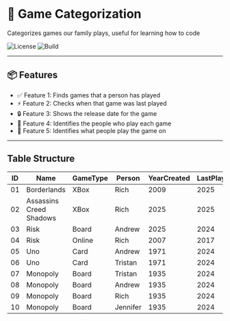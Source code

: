 # 🚀 Game Categorization 

Categorizes games our family plays, useful for learning how to code

![License](https://img.shields.io/badge/license-MIT-blue.svg)
![Build](https://img.shields.io/github/actions/workflow/status/roatanrich/andrew-learn/ci.yml)

---

## 📦 Features

- ✅ Feature 1: Finds games that a person has played
- ⚡ Feature 2: Checks when that game was last played
- 🔒 Feature 3: Shows the release date for the game
- 📝 Feature 4: Identifies the people who play each game
- 🔧 Feature 5: Identifies what people play the game on
---

## Table Structure

| ID | Name | GameType | Person | YearCreated | LastPlayed |
|-|-|-|-|-|-|
| 01 | Borderlands | XBox | Rich | 2009 | 2025 |
| 02 | Assassins Creed Shadows | XBox  | Rich | 2025 | 2025 |
| 03 | Risk | Board  | Andrew | 2025 | 2024 |
| 04 | Risk | Online  | Rich | 2007 | 2017 |
| 05 | Uno | Card  | Andrew | 1971 | 2024 |
| 06 | Uno | Card  | Tristan | 1971 | 2024 |
| 07 | Monopoly | Board  | Tristan | 1935 | 2024 |
| 08 | Monopoly | Board  | Andrew | 1935 | 2024 |
| 09 | Monopoly | Board  | Rich | 1935 | 2024 |
| 10 | Monopoly | Board  | Jennifer | 1935 | 2024 |
